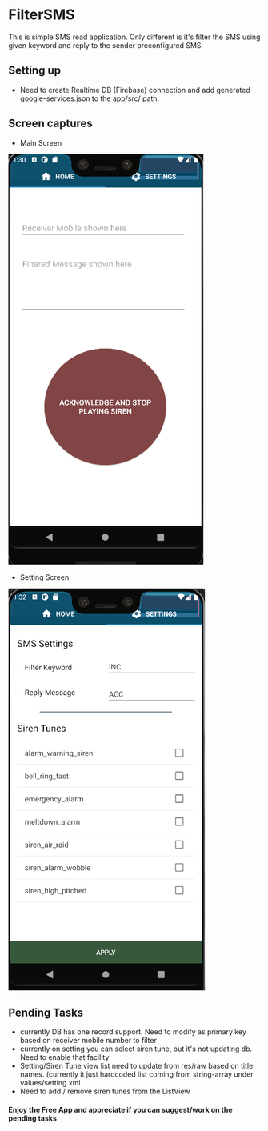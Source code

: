 # FilterSMS

This is simple SMS read application. Only different is it's filter the SMS using given keyword and reply to the sender preconfigured SMS.

## Setting up
*	Need to create Realtime DB (Firebase) connection and add generated google-services.json to the app/src/ path.

## Screen captures
* Main Screen

![Main Screen](https://github.com/shamera82/FilterSMS/blob/master/screenshots/main_screen.png?raw=true)

* Setting Screen

![Setting Screen](https://github.com/shamera82/FilterSMS/blob/master/screenshots/setting_screen.png?raw=true)

## Pending Tasks
*	currently DB has one record support. Need to modify as primary key based on receiver mobile number to filter
*	currently on setting you can select siren tune, but it's not updating db. Need to enable that facility
*	Setting/Siren Tune view list need to update from res/raw based on title names. (currently it just hardcoded list coming from string-array under values/setting.xml
*	Need to add / remove siren tunes from the ListView


#### Enjoy the Free App and appreciate if you can suggest/work on the pending tasks
